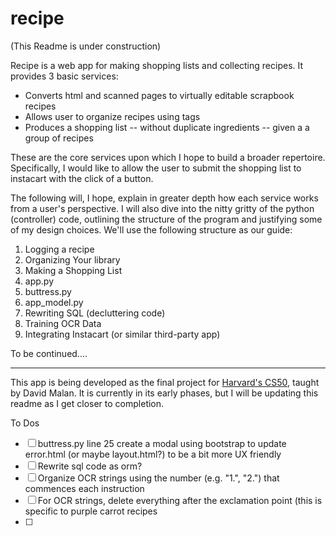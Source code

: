 # recipe
(This Readme is under construction)

Recipe is a web app for making shopping lists and collecting recipes. It provides 3 basic services:

- Converts html and scanned pages to virtually editable scrapbook recipes
- Allows user to organize recipes using tags
- Produces a shopping list -- without duplicate ingredients -- given a a group of recipes 

These are the core services upon which I hope to build a broader repertoire. Specifically, I would like to allow the user to submit the shopping list to instacart with the click of a button.

The following will, I hope, explain in greater depth how each service works from a user's perspective. I will also dive into the nitty gritty of the python (controller) code, outlining the structure of the program and justifying some of my design choices. We'll use the following structure as our guide:


1. Logging a recipe
1. Organizing Your library
1. Making a Shopping List
3. app.py
4. buttress.py
5. app_model.py
6. Rewriting SQL (decluttering code)
7. Training OCR Data
8. Integrating Instacart (or similar third-party app)

To be continued....

---

This app is being developed as the final project for <a href="https://cs50.harvard.edu/x/2021/">Harvard's CS50</a>, taught by David Malan. It is currently in its early phases, but I will be updating this readme as I get closer to completion.

To Dos
- [ ] buttress.py line 25 create a modal using bootstrap to update error.html (or maybe layout.html?) to be a bit more UX friendly
- [ ] Rewrite sql code as orm?
- [ ] Organize OCR strings using the number (e.g. "1.", "2.") that commences each instruction
- [ ] For OCR strings, delete everything after the exclamation point (this is specific to purple carrot recipes
- [ ] 

